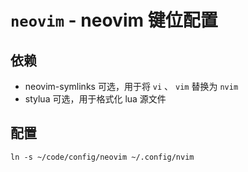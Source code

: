 # `neovim` - neovim 键位配置

## 依赖

- neovim-symlinks
  可选，用于将 `vi` 、 `vim` 替换为 `nvim`
- stylua
  可选，用于格式化 lua 源文件

## 配置

```shell
ln -s ~/code/config/neovim ~/.config/nvim
```
